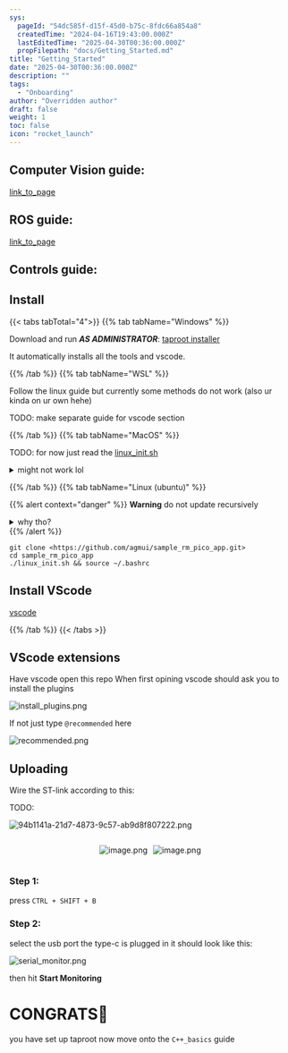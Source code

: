 ```yaml
---
sys:
  pageId: "54dc585f-d15f-45d0-b75c-8fdc66a854a8"
  createdTime: "2024-04-16T19:43:00.000Z"
  lastEditedTime: "2025-04-30T00:36:00.000Z"
  propFilepath: "docs/Getting_Started.md"
title: "Getting_Started"
date: "2025-04-30T00:36:00.000Z"
description: ""
tags:
  - "Onboarding"
author: "Overridden author"
draft: false
weight: 1
toc: false
icon: "rocket_launch"
---
```


## Computer Vision guide:

[link_to_page](86d45bc0-388b-4d26-8848-44f255f73d0e)

## ROS guide:

[link_to_page](3c76c1de-ec8f-46d6-8b0a-294005edc2d5)

## Controls guide:

## Install

{{< tabs tabTotal="4">}}
{{% tab tabName="Windows" %}}

Download and run _**AS ADMINISTRATOR**_: [taproot installer](https://github.com/Thornbots/TeachingFreshies/releases/tag/1.0)

It automatically installs all the tools and vscode.

{{% /tab %}}
{{% tab tabName="WSL" %}}

Follow the linux guide but currently some methods do not work (also ur kinda on ur own hehe)

TODO: make separate guide for vscode section

{{% /tab %}}
{{% tab tabName="MacOS" %}}

TODO: for now just read the [linux_init.sh](https://github.com/agmui/sample_rm_pico_app/blob/main/linux_init.sh)

<details>
<summary>might not work lol</summary>

`brew install libusb pkg-config`

Next install: [vscode](https://code.visualstudio.com/Download)

</details>

{{% /tab %}}
{{% tab tabName="Linux (ubuntu)" %}}

{{% alert context="danger" %}}
**Warning** do not update recursively
<details>
<summary>why tho?</summary>
There are some submodules that may go on for a while (like tinyusb) and I highly
recommend you don't need to get them.
If you want to see what submodules I update just look in `linux_init.sh`
</details>
{{% /alert %}}

```shell
git clone <https://github.com/agmui/sample_rm_pico_app.git>
cd sample_rm_pico_app
./linux_init.sh && source ~/.bashrc
```

## Install VScode

[vscode](https://code.visualstudio.com/Download)

{{% /tab %}}
{{< /tabs >}}

## VScode extensions

Have vscode open this repo
When first opining vscode should ask you to install the plugins

![install_plugins.png](https://prod-files-secure.s3.us-west-2.amazonaws.com/d518164a-d88e-44d1-a4ee-3adb3bd8bce0/89bd30f0-1825-4e77-867b-0a41ce370880/install_plugins.png?X-Amz-Algorithm=AWS4-HMAC-SHA256&X-Amz-Content-Sha256=UNSIGNED-PAYLOAD&X-Amz-Credential=ASIAZI2LB4667HEXKB3M%2F20250625%2Fus-west-2%2Fs3%2Faws4_request&X-Amz-Date=20250625T190656Z&X-Amz-Expires=3600&X-Amz-Security-Token=IQoJb3JpZ2luX2VjEFMaCXVzLXdlc3QtMiJHMEUCIQDmrjvP7blOqc8oWxIQ8zScapjI14f61tfYzQp90xKXFwIgIT9UVdZlDnTQcXE3b6TDeT2iF%2B9wMksFQQ9g9exzziYq%2FwMITBAAGgw2Mzc0MjMxODM4MDUiDEHFcOZm8xOp1vfneCrcA72%2FuREeNT6y%2BivuM0wBP5WFuDtlTlBNggBU9sO%2F6cFNbTKIpJevnFgrNmDsp4gZ6Fhj7eMXPt0Oi47pq04wzwASjVfsZuWfliaUp2uJIrd%2FWteBuCWxenaTIiTOWgpWtj6fl3Uh5%2FabvW73%2Bk6Ewheh%2BuIzVWb12yxpgCz3341nylGI1SD4A4lCa5JvfYrxEgkV6KFZPI2spCQ9QcsRp51sL%2BPlZgjii7%2BcRrIRCSzjjUnfRbcauaDPspi7cbqneS0jAow0Y5mJDpQvsSfbj9E%2BHyBNOco7%2F8kRd9b0wxeru%2BuP7HeHW%2BBnLHFwTQmZvj%2ByDXSFAv%2BHzfcHrumRaCLPXHkW6hSITQ0wQ05lJ0ZnkjtaUjk6222CjcZWyk9uC7cJFroGrmzJX%2Be8alTex8vNh4bWOOX9mdVWZqNYJbgX2PKfEYeaGH4M5KB92drQc0nHjlIwtsl%2FWu4jHC6pva3y2IxH7e1KqDotOkkEyq1jnRQr8GYKe%2FKmZEAETt3lCVwkASRix1cT8xDtrAV4ipV%2B4nlWXB%2BgNvyRWlGKcrWGclWuaEQ5SkRJsZc4ldOB3fytZ3cAN1Jy1lBDkCPxbHZ28rZcK9UVIe15eGngfaJiSGKt5V8QywkrKejkMMSM8cIGOqUBQH17Z6lWg2p2N670hdTajOKhrreIZq0Yz%2F1D5YvKi7z%2FQhla2xqF86n1HQK86BWi6a04afUhRPaDcccVcsUCGHav04K04%2FpOEvnzwUclnLXGO90XYptErK18Xla30JEts9kAa%2B6JHpe4%2FE74b0dIOzHJaXW6JsWZUCovIi%2FUHmOYpt7yEYeh3VJAilaylw6232Pkq7CfWbxc1nsgMGHFeGM7oOAx&X-Amz-Signature=b067d8ec941a3165654ab2c43ec07023318efd7d73ae1db071e798452c099f1e&X-Amz-SignedHeaders=host&x-amz-checksum-mode=ENABLED&x-id=GetObject)

If not just type `@recommended` here  

![recommended.png](https://prod-files-secure.s3.us-west-2.amazonaws.com/d518164a-d88e-44d1-a4ee-3adb3bd8bce0/61e661e9-5d85-4dfc-be0d-8d2097a5e793/recommended.png?X-Amz-Algorithm=AWS4-HMAC-SHA256&X-Amz-Content-Sha256=UNSIGNED-PAYLOAD&X-Amz-Credential=ASIAZI2LB4667HEXKB3M%2F20250625%2Fus-west-2%2Fs3%2Faws4_request&X-Amz-Date=20250625T190656Z&X-Amz-Expires=3600&X-Amz-Security-Token=IQoJb3JpZ2luX2VjEFMaCXVzLXdlc3QtMiJHMEUCIQDmrjvP7blOqc8oWxIQ8zScapjI14f61tfYzQp90xKXFwIgIT9UVdZlDnTQcXE3b6TDeT2iF%2B9wMksFQQ9g9exzziYq%2FwMITBAAGgw2Mzc0MjMxODM4MDUiDEHFcOZm8xOp1vfneCrcA72%2FuREeNT6y%2BivuM0wBP5WFuDtlTlBNggBU9sO%2F6cFNbTKIpJevnFgrNmDsp4gZ6Fhj7eMXPt0Oi47pq04wzwASjVfsZuWfliaUp2uJIrd%2FWteBuCWxenaTIiTOWgpWtj6fl3Uh5%2FabvW73%2Bk6Ewheh%2BuIzVWb12yxpgCz3341nylGI1SD4A4lCa5JvfYrxEgkV6KFZPI2spCQ9QcsRp51sL%2BPlZgjii7%2BcRrIRCSzjjUnfRbcauaDPspi7cbqneS0jAow0Y5mJDpQvsSfbj9E%2BHyBNOco7%2F8kRd9b0wxeru%2BuP7HeHW%2BBnLHFwTQmZvj%2ByDXSFAv%2BHzfcHrumRaCLPXHkW6hSITQ0wQ05lJ0ZnkjtaUjk6222CjcZWyk9uC7cJFroGrmzJX%2Be8alTex8vNh4bWOOX9mdVWZqNYJbgX2PKfEYeaGH4M5KB92drQc0nHjlIwtsl%2FWu4jHC6pva3y2IxH7e1KqDotOkkEyq1jnRQr8GYKe%2FKmZEAETt3lCVwkASRix1cT8xDtrAV4ipV%2B4nlWXB%2BgNvyRWlGKcrWGclWuaEQ5SkRJsZc4ldOB3fytZ3cAN1Jy1lBDkCPxbHZ28rZcK9UVIe15eGngfaJiSGKt5V8QywkrKejkMMSM8cIGOqUBQH17Z6lWg2p2N670hdTajOKhrreIZq0Yz%2F1D5YvKi7z%2FQhla2xqF86n1HQK86BWi6a04afUhRPaDcccVcsUCGHav04K04%2FpOEvnzwUclnLXGO90XYptErK18Xla30JEts9kAa%2B6JHpe4%2FE74b0dIOzHJaXW6JsWZUCovIi%2FUHmOYpt7yEYeh3VJAilaylw6232Pkq7CfWbxc1nsgMGHFeGM7oOAx&X-Amz-Signature=11a9f178b8e36003b4de75b6aeb71d8e432c6dfa6396b3f2c7318f057b0ffd24&X-Amz-SignedHeaders=host&x-amz-checksum-mode=ENABLED&x-id=GetObject)

## Uploading

Wire the ST-link according to this:

TODO:

![94b1141a-21d7-4873-9c57-ab9d8f807222.png](https://prod-files-secure.s3.us-west-2.amazonaws.com/d518164a-d88e-44d1-a4ee-3adb3bd8bce0/e5fad17d-ab82-4300-9f4c-505ab4b1202c/94b1141a-21d7-4873-9c57-ab9d8f807222.png?X-Amz-Algorithm=AWS4-HMAC-SHA256&X-Amz-Content-Sha256=UNSIGNED-PAYLOAD&X-Amz-Credential=ASIAZI2LB4667HEXKB3M%2F20250625%2Fus-west-2%2Fs3%2Faws4_request&X-Amz-Date=20250625T190656Z&X-Amz-Expires=3600&X-Amz-Security-Token=IQoJb3JpZ2luX2VjEFMaCXVzLXdlc3QtMiJHMEUCIQDmrjvP7blOqc8oWxIQ8zScapjI14f61tfYzQp90xKXFwIgIT9UVdZlDnTQcXE3b6TDeT2iF%2B9wMksFQQ9g9exzziYq%2FwMITBAAGgw2Mzc0MjMxODM4MDUiDEHFcOZm8xOp1vfneCrcA72%2FuREeNT6y%2BivuM0wBP5WFuDtlTlBNggBU9sO%2F6cFNbTKIpJevnFgrNmDsp4gZ6Fhj7eMXPt0Oi47pq04wzwASjVfsZuWfliaUp2uJIrd%2FWteBuCWxenaTIiTOWgpWtj6fl3Uh5%2FabvW73%2Bk6Ewheh%2BuIzVWb12yxpgCz3341nylGI1SD4A4lCa5JvfYrxEgkV6KFZPI2spCQ9QcsRp51sL%2BPlZgjii7%2BcRrIRCSzjjUnfRbcauaDPspi7cbqneS0jAow0Y5mJDpQvsSfbj9E%2BHyBNOco7%2F8kRd9b0wxeru%2BuP7HeHW%2BBnLHFwTQmZvj%2ByDXSFAv%2BHzfcHrumRaCLPXHkW6hSITQ0wQ05lJ0ZnkjtaUjk6222CjcZWyk9uC7cJFroGrmzJX%2Be8alTex8vNh4bWOOX9mdVWZqNYJbgX2PKfEYeaGH4M5KB92drQc0nHjlIwtsl%2FWu4jHC6pva3y2IxH7e1KqDotOkkEyq1jnRQr8GYKe%2FKmZEAETt3lCVwkASRix1cT8xDtrAV4ipV%2B4nlWXB%2BgNvyRWlGKcrWGclWuaEQ5SkRJsZc4ldOB3fytZ3cAN1Jy1lBDkCPxbHZ28rZcK9UVIe15eGngfaJiSGKt5V8QywkrKejkMMSM8cIGOqUBQH17Z6lWg2p2N670hdTajOKhrreIZq0Yz%2F1D5YvKi7z%2FQhla2xqF86n1HQK86BWi6a04afUhRPaDcccVcsUCGHav04K04%2FpOEvnzwUclnLXGO90XYptErK18Xla30JEts9kAa%2B6JHpe4%2FE74b0dIOzHJaXW6JsWZUCovIi%2FUHmOYpt7yEYeh3VJAilaylw6232Pkq7CfWbxc1nsgMGHFeGM7oOAx&X-Amz-Signature=703bc260741717f2504c509e4d5f1fcd435ffbfbfb5f882dd0aad3c60811538b&X-Amz-SignedHeaders=host&x-amz-checksum-mode=ENABLED&x-id=GetObject)

<div style="display: flex;flex-direction: row; column-gap:10px; max-width: 630px;justify-content: center;">
<div>

![image.png](https://prod-files-secure.s3.us-west-2.amazonaws.com/d518164a-d88e-44d1-a4ee-3adb3bd8bce0/210ecb78-1116-4d7b-b9b7-2292f66fa2c2/image.png?X-Amz-Algorithm=AWS4-HMAC-SHA256&X-Amz-Content-Sha256=UNSIGNED-PAYLOAD&X-Amz-Credential=ASIAZI2LB466ZIGWCAVB%2F20250625%2Fus-west-2%2Fs3%2Faws4_request&X-Amz-Date=20250625T190658Z&X-Amz-Expires=3600&X-Amz-Security-Token=IQoJb3JpZ2luX2VjEFMaCXVzLXdlc3QtMiJHMEUCIQCwlvrH9j1Ei%2F6kyWkqUo%2F1zaRj4v2TXyLeNh%2FibLRoxAIgF5kPodVBc%2FgmWohKy5awYxHn0ZcEmiii6htz9898w0Mq%2FwMITBAAGgw2Mzc0MjMxODM4MDUiDCvJNF%2F4zOW1mH8FQSrcA56rZM6p9y7QV%2BpRQbQtemeUjTPD0WnLOKwWf8cji5lf50xlT3Q1anae75BnIjKQ3SjEEwVFfAg7rqWAyHKp1OiEclSvF8X5ZPPAGA7oW7GS4fQHuHq%2Bxqp0gBurWnln%2FAgodLXNd6ir7%2Fm7gxCFVFlA8LBxSOoOjgDa1johEFE8HPCE2Q0iTVLeaTk53NWufChP0vpSVNLO9K4yFHpCml491shUR%2Fqs8J2gnDgzq%2FFTQDPCxYP4BfKSzQf6Mi43yPsolQlpUZolSe8ukyJtGG7IiM6jPmsRzRvzuj%2Fap5rGZZIfSg2%2BUZAiGGY5nqfQZSYgDyf%2Fdc%2FcvMa4JF9sMfPxXCTqYcFANZ42yKiSyW8k79t9AxdvGXGPvWrwm32WKWrtN60ToeZWoy5QgEpXmiDxEaBgNnGz%2FDpSYswx5hIs9P8u5CwcSJEtZ5OcHvm1tMKbbbNCfydLgy3xiBoCSdtSRMb%2Fw6pNB7h1DdQu8O3FxIvqhug%2BRdMHVjWUC8oQjzxJtEMF9ofnKpYC5kAboQhiGiOKJ2DQvt0i%2FpPsz87hwsm9125hunYnvi9P6WR5wJtik9XP%2FMbyv58nqUPQ3LrQlR3Jb9Rj5zJWfAW%2BQxv4JP2zmHn7ogbhgtWQMJ%2BN8cIGOqUBIV0y4vjw1KHD0iNFBH5ZQlaqfkwjt3DdEkjdxBFtx6W1D71uHwkkyJub4ohrmGazFE0cBo415efiuY7t7B6MsOpzINKXfx223s9kG2X%2BLVXiEQsfc5vl6u1nbdujear%2BPHelGZSLr%2BdIqhd8l6hDt00dtmAbiI8qMkEhz3HBDpxruGrCGYxNXaHk2CzdfgbhuqCnl50kzyB2IT9ZARMB0LRDtQHx&X-Amz-Signature=86a1d9d12d4ae2d381647c58dbe8737d0593e0513215bc2815b51d94c5e4ddb1&X-Amz-SignedHeaders=host&x-amz-checksum-mode=ENABLED&x-id=GetObject)

</div>
<div>

![image.png](https://prod-files-secure.s3.us-west-2.amazonaws.com/d518164a-d88e-44d1-a4ee-3adb3bd8bce0/33a0fd0f-8ca6-4a86-8e09-26e95ded1fff/image.png?X-Amz-Algorithm=AWS4-HMAC-SHA256&X-Amz-Content-Sha256=UNSIGNED-PAYLOAD&X-Amz-Credential=ASIAZI2LB4663LD7VUY4%2F20250625%2Fus-west-2%2Fs3%2Faws4_request&X-Amz-Date=20250625T190658Z&X-Amz-Expires=3600&X-Amz-Security-Token=IQoJb3JpZ2luX2VjEFMaCXVzLXdlc3QtMiJIMEYCIQDYF2PJo4NLpYHHeOujMuxIJzt6IT9c%2FWADvBQJrUEgyAIhAOpbFutOKgLOzQ3vBXsYpqW4NXtH5mb3K8%2FVilFiycZ3Kv8DCEwQABoMNjM3NDIzMTgzODA1IgxfPKe5zojNFkvQR8cq3AP0Vx3v%2B5UTMvA%2BbxzLz5F6mtXllUC7o37Y2zS1NN2SoMTcRg4KzoEEM%2BO8vUaFFzQm6ZtyxEinQBybcnAgGx4q4m%2FlQUsP7tha5ohnGIVQ3j8KNkTecK4OciKN%2FdLNuiquoTwVShiUeNQm8cZ8xwRMn%2BARunHhZkf8WmKsvf%2BnAAyJOgaIcpwTB0WB4gt3jpsmmKoZrM2%2Bxb9l4vIceVkJ6RqQweT7kxu8fSydyXQ87vMOpiIRcT0JGDGdz6%2B6qqUUmGrpNgit%2FdCBW6ViLmgZQwjGT0lpf2h4PvYPMrOvIFYETAFRuO3pjZqSrz2zjfHeUnglvKMRIdEXVQJRm0DfBnjjcEZtlf0qUi89GxOMqw1PMafomDvT7ILBloLDi1yTwuBPQTiZfxlUOIZR%2BkGv%2FlfQf2t9E9bG6gVWAFOG2jmmrECFAKKb05PvM8JCFPwCrpRw%2F4j3UpvvoWFVv7tyoKqkXBoBnOD6nWZUTSmC%2F80%2FrPjNpU0d8h1PDemee%2BDB3Tz8nJXREG%2FwQU32H0p4mHo4zddx3burYXiQ2vvG3WM%2BYLTd89DrElnlpWEJIsqcEGfyV2bvT2wMq4jzKEAouT3nc9bgBLwtt3nlTA8j1iYlVwFITpRJkXvgSzCVjfHCBjqkARpaJ440Y6lgyLQeLMajZT%2Bn0xfqXqAAQX%2FAKRdhOGmk%2FwX4TybxRURYoMySl8NMaxfsDrOxYaKJkxFFALwW%2Fc7IA0fszGc33LUQr5s4FInFgk7uKcVGBs3r%2FALeBQIEPybv51N08waOcyMc9mB8Djtiximk3QSZnQ7ksbCuWU5zPmLMgta11RG4EoP4YJy6aqBvElM1NJ7jBWGMpMNOcWC3jzKW&X-Amz-Signature=c127272058c9752d7fa80cf4dcaf6ad081a45046acb39bf88e510da8a429fc6b&X-Amz-SignedHeaders=host&x-amz-checksum-mode=ENABLED&x-id=GetObject)

</div>
</div>

### Step 1:

press `CTRL + SHIFT + B`

### Step 2:

select the usb port the type-c is plugged in it should look like this:

![serial_monitor.png](https://prod-files-secure.s3.us-west-2.amazonaws.com/d518164a-d88e-44d1-a4ee-3adb3bd8bce0/f03f4774-05d4-4393-b6a0-d5efb6d315ab/serial_monitor.png?X-Amz-Algorithm=AWS4-HMAC-SHA256&X-Amz-Content-Sha256=UNSIGNED-PAYLOAD&X-Amz-Credential=ASIAZI2LB4667HEXKB3M%2F20250625%2Fus-west-2%2Fs3%2Faws4_request&X-Amz-Date=20250625T190656Z&X-Amz-Expires=3600&X-Amz-Security-Token=IQoJb3JpZ2luX2VjEFMaCXVzLXdlc3QtMiJHMEUCIQDmrjvP7blOqc8oWxIQ8zScapjI14f61tfYzQp90xKXFwIgIT9UVdZlDnTQcXE3b6TDeT2iF%2B9wMksFQQ9g9exzziYq%2FwMITBAAGgw2Mzc0MjMxODM4MDUiDEHFcOZm8xOp1vfneCrcA72%2FuREeNT6y%2BivuM0wBP5WFuDtlTlBNggBU9sO%2F6cFNbTKIpJevnFgrNmDsp4gZ6Fhj7eMXPt0Oi47pq04wzwASjVfsZuWfliaUp2uJIrd%2FWteBuCWxenaTIiTOWgpWtj6fl3Uh5%2FabvW73%2Bk6Ewheh%2BuIzVWb12yxpgCz3341nylGI1SD4A4lCa5JvfYrxEgkV6KFZPI2spCQ9QcsRp51sL%2BPlZgjii7%2BcRrIRCSzjjUnfRbcauaDPspi7cbqneS0jAow0Y5mJDpQvsSfbj9E%2BHyBNOco7%2F8kRd9b0wxeru%2BuP7HeHW%2BBnLHFwTQmZvj%2ByDXSFAv%2BHzfcHrumRaCLPXHkW6hSITQ0wQ05lJ0ZnkjtaUjk6222CjcZWyk9uC7cJFroGrmzJX%2Be8alTex8vNh4bWOOX9mdVWZqNYJbgX2PKfEYeaGH4M5KB92drQc0nHjlIwtsl%2FWu4jHC6pva3y2IxH7e1KqDotOkkEyq1jnRQr8GYKe%2FKmZEAETt3lCVwkASRix1cT8xDtrAV4ipV%2B4nlWXB%2BgNvyRWlGKcrWGclWuaEQ5SkRJsZc4ldOB3fytZ3cAN1Jy1lBDkCPxbHZ28rZcK9UVIe15eGngfaJiSGKt5V8QywkrKejkMMSM8cIGOqUBQH17Z6lWg2p2N670hdTajOKhrreIZq0Yz%2F1D5YvKi7z%2FQhla2xqF86n1HQK86BWi6a04afUhRPaDcccVcsUCGHav04K04%2FpOEvnzwUclnLXGO90XYptErK18Xla30JEts9kAa%2B6JHpe4%2FE74b0dIOzHJaXW6JsWZUCovIi%2FUHmOYpt7yEYeh3VJAilaylw6232Pkq7CfWbxc1nsgMGHFeGM7oOAx&X-Amz-Signature=9b1ea807cfa417224a1b7b216a5dd81b6d839adc047199d513000337e1bf7b5c&X-Amz-SignedHeaders=host&x-amz-checksum-mode=ENABLED&x-id=GetObject)

then hit **Start Monitoring**

# CONGRATS🎉

you have set up taproot now move onto the `C++_basics` guide
